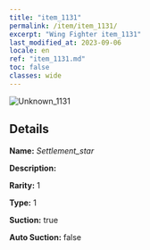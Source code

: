 ```yaml
---
title: "item_1131"
permalink: /item/item_1131/
excerpt: "Wing Fighter item_1131"
last_modified_at: 2023-09-06
locale: en
ref: "item_1131.md"
toc: false
classes: wide
---
```



 ![Unknown_1131](/images/item/Settlement_star_p.png)



## Details

 **Name:** *Settlement_star* 

 **Description:** 

 **Rarity:** 1 

 **Type:** 1 

 **Suction:** true 

 **Auto Suction:** false 


